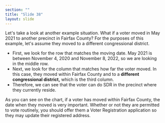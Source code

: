```yaml
---
section: ""
title: "Slide 38"
layout: slide
---
```


Let's take a look at another example situation. What if a voter moved in May 2021 to another precinct in Fairfax County? For the purposes of this example, let's assume they moved to a different congressional district.

- First, we look for the row that matches the moving date. May 2021 is between November 4, 2020 and November 8, 2022, so we are looking in the middle row.
- Next, we look for the column that matches how far the voter moved. In this case, they moved within Fairfax County and to a **different congressional district,** which is the third column.
- Therefore, we can see that the voter can do SDR in the precinct where they currently reside.

As you can see on the chart, if a voter has moved within Fairfax County, the date when they moved is very important. Whether or not they are permitted to vote routinely, you should offer them a Voter Registration application so they may update their registered address.